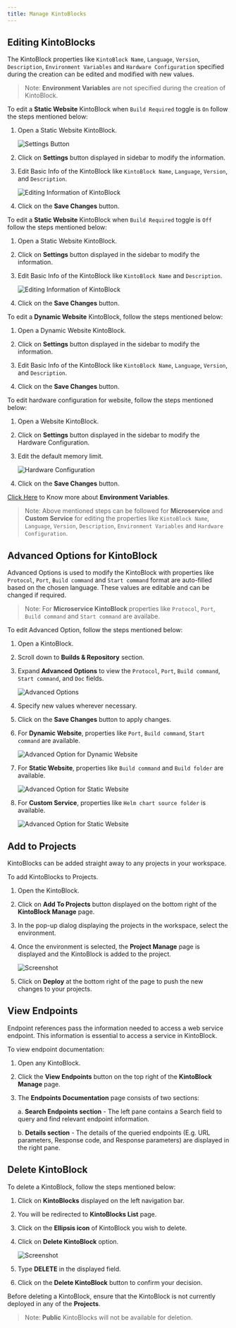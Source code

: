```yaml
---
title: Manage KintoBlocks
---
```


## Editing KintoBlocks

The KintoBlock properties like `KintoBlock Name`, `Language`, `Version`, `Description`, `Environment Variables` and `Hardware Configuration` specified during the creation can be edited and modified with new values.

>Note: **Environment Variables** are not specified during the creation of KintoBlock.

To edit a **Static Website** KintoBlock when `Build Required` toggle is `On` follow the steps mentioned below:

1. Open a Static Website KintoBlock.

      ![Settings Button](/docs/assets/kintoblock-settings.png)

2. Click on **Settings** button displayed in sidebar to modify the information.

3. Edit Basic Info of the KintoBlock like `KintoBlock Name`, `Language`, `Version`, and `Description`.

      ![Editing Information of KintoBlock](/docs/assets/kintoblock-basic-info.png)

4. Click on the **Save Changes** button.

To edit a **Static Website** KintoBlock when `Build Required` toggle is `Off` follow the steps mentioned below:

1. Open a Static Website KintoBlock.

2. Click on **Settings** button displayed in the sidebar to modify the information.

3. Edit Basic Info of the KintoBlock like `KintoBlock Name` and `Description`.

   ![Editing Information of KintoBlock](/docs/assets/kintoblock-edit-info.png)
   
4. Click on the **Save Changes** button.

To edit a **Dynamic Website** KintoBlock, follow the steps mentioned below:

1. Open a Dynamic Website KintoBlock.

2. Click on **Settings** button displayed in the sidebar to modify the information.

3. Edit Basic Info of the KintoBlock like `KintoBlock Name`, `Language`, `Version`, and `Description`.

4. Click on the **Save Changes** button.

To edit hardware configuration for website, follow the steps mentioned below:

1. Open a Website KintoBlock.

2. Click on **Settings** button displayed in the sidebar to modify the Hardware Configuration.

3. Edit the default memory limit.

      ![Hardware Configuration](/docs/assets/kb-hardware-configuration.png)

4. Click on the **Save Changes** button.

[Click Here](/docs/features/deploying/environment-variables) to Know more about **Environment Variables**.

>Note: Above mentioned steps can be followed for **Microservice** and **Custom Service** for editing the properties like `KintoBlock Name`, `Language`, `Version`, `Description`, `Environment Variables` and `Hardware Configuration`.

## Advanced Options for KintoBlock

Advanced Options is used to modify the KintoBlock with properties like `Protocol`, `Port`, `Build command` and `Start command` format are auto-filled based on the chosen language. These values are editable and can be changed if required.

>Note: For **Microservice KintoBlock** properties like `Protocol`, `Port`, `Build command` and `Start command` are availabe. 

To edit Advanced Option, follow the steps mentioned below:

1. Open a KintoBlock.

2. Scroll down to **Builds & Repository** section.

3. Expand **Advanced Options** to view the `Protocol`, `Port`, `Build command`, `Start command`, and `Doc` fields.

    ![Advanced Options](/docs/assets/kintoBlock-advanced-option.png)

5. Specify new values wherever necessary.

6. Click on the **Save Changes** button to apply changes.

7. For **Dynamic Website**, properties like `Port`, `Build command`, `Start command` are available.
   
    ![Advanced Option for Dynamic Website](/docs/assets/advance-option-dynamic-website.png)

8. For **Static Website**, properties like `Build command` and `Build folder` are available.
    
    ![Advanced Option for Static Website](/docs/assets/advanced-option-static-website.png)

9. For **Custom Service**, properties like `Helm chart source folder` is available.
    
    ![Advanced Option for Static Website](/docs/assets/advanced-option-custom-service.png)

## Add to Projects

KintoBlocks can be added straight away to any projects in your workspace.

To add KintoBlocks to Projects.

1. Open the KintoBlock.

2. Click on **Add To Projects** button displayed on the bottom right of the **KintoBlock Manage** page.

3. In the pop-up dialog displaying the projects in the workspace, select the environment.

4. Once the environment is selected, the **Project Manage** page is displayed and the KintoBlock is added to the project.

    ![Screenshot](/docs/assets/kb-add-deployments.png)

5. Click on **Deploy** at the bottom right of the page to push the new changes to your projects.


## View Endpoints

Endpoint references pass the information needed to access a web service endpoint. This information is essential to access a service in KintoBlock. 

To view endpoint documentation:

1. Open any KintoBlock.

2. Click the **View Endpoints** button on the top right of the **KintoBlock Manage** page.

3. The **Endpoints Documentation** page consists of two sections:

   a. **Search Endpoints section** - The left pane contains a Search field to query and find relevant endpoint information.
       
   b. **Details section** - The details of the queried endpoints (E.g. URL parameters, Response code, and Response parameters) are displayed in the right pane.


## Delete KintoBlock

To delete a KintoBlock, follow the steps mentioned below:

1. Click on **KintoBlocks** displayed on the left navigation bar.

2. You will be redirected to **KintoBlocks List** page.

3. Click on the **Ellipsis icon** of KintoBlock you wish to delete.

4. Click on **Delete KintoBlock** option.

    ![Screenshot](/docs/assets/Delete_KB.png)

5. Type **DELETE** in the displayed field.

6. Click on the **Delete KintoBlock** button to confirm your decision.

Before deleting a KintoBlock, ensure that the KintoBlock is not currently deployed in any of the **Projects**.

>Note: **Public** KintoBlocks will not be available for deletion.
